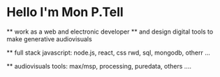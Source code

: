 
# Hello I'm Mon P.Tell


** work as a web and electronic developer 
** and design digital tools to make generative audiovisuals

** full stack javascript: node.js, react, css rwd, sql, mongodb, otherr ...

** audiovisuals tools: max/msp, processing, puredata, others ....

<!--
**monhh/monhh** is a ✨ _special_ ✨ repository because its `README.md` (this file) appears on your GitHub profile.

Here are some ideas to get you started:

- 🔭 I’m currently working on ...
- 🌱 I’m currently learning ...
- 👯 I’m looking to collaborate on ...
- 🤔 I’m looking for help with ...
- 💬 Ask me about ...
- 📫 How to reach me: ...
- 😄 Pronouns: ...
- ⚡ Fun fact: ...
-->
